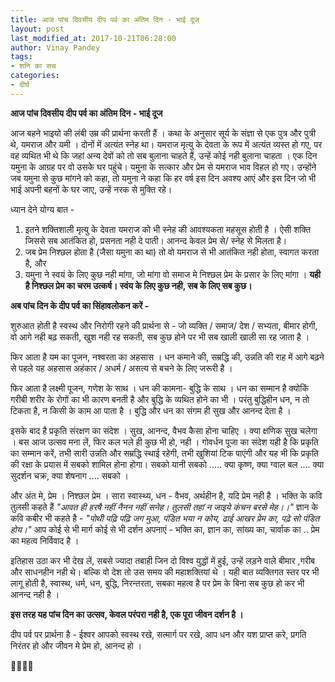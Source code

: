 ```yaml
---
title: आज पांच दिवसीय दीप पर्व का अंतिम दिन - भाई दूज
layout: post
last_modified_at: 2017-10-21T06:28:00
author: Vinay Pandey
tags:
- शनि का सच
categories:
- दीर्घ
---
```

**आज पांच दिवसीय दीप पर्व का अंतिम दिन - भाई दूज**

आज बहने भाइयो की लंबी उम्र की प्रार्थना करती हैं । कथा के अनुसार सूर्य के संज्ञा से एक पुत्र और पुत्री थे, यमराज और यमी ।  दोनों में अत्यंत स्नेह था। यमराज मृत्यु के देवता के रूप में अत्यंत व्यस्त हो गए, पर वह व्यथित भी थे कि जहां अन्य देवों को तो सब बुलाना चाहते हैं, उन्हें कोई नही बुलाना चाहता । एक दिन यमुना के आग्रह पर वो उसके घर पहुंचे। यमुना के सत्कार और प्रेम से यमराज भाव विहल हो गए। उन्होंने जब यमुना से कुछ मांगने को कहा, तो यमुना ने कहा कि हर वर्ष इस दिन अवश्य आएं और इस दिन जो भी भाई अपनी बहनों के घर जाए, उन्हें नरक से मुक्ति रहे। 

ध्यान देने योग्य बात - 
1. इतने शक्तिशाली मृत्यु के देवता यमराज को भी स्नेह की आवश्यकता महसूस होती है । ऐसी शक्ति जिससे सब आतंकित हो, प्रसनता नही दे पाती। आनन्द केवल प्रेम से/ स्नेह से मिलता है। 
2. जब प्रेम निश्छल होता है (जैसा यमुना का था) तो वो यमराज से भी आतंकित नही होता, स्वागत करता है, और
3. यमुना ने स्वयं के लिए कुछ नही मांगा, जो मांगा वो समाज मे निश्छल प्रेम के प्रसार के लिए मांगा । 
**यही है निश्छल प्रेम का चरम उत्कर्ष। स्वंय के लिए कुछ नही, सब के लिए सब कुछ।** 

**अब पांच दिन के दीप पर्व का सिंहावलोकन करें -**

शुरुआत होती है स्वस्थ और निरोगी रहने की प्रार्थना से - जो व्यक्ति / समाज/ देश / सभ्यता, बीमार होगी, वो आगे नही बढ़ सकती, खुश नही रह सकती, सब कुछ होने पर भी सब खाली खाली सा रह जाता है ।

फिर आता है यम का पूजन, नश्वरता का अहसास । धन कमाने की, सम्रद्धि की, उन्नति की राह में आगे बढ़ने से पहले यह अहसास अहंकार / अधर्म / असत्य से बचने के लिए जरूरी है । 

फिर आता है लक्ष्मी पूजन, गणेश के साथ । धन की कामना- बुद्धि के साथ । धन का सम्मान है क्योकिं गरीबी शरीर के रोगों का भी कारण बनती है और बुद्धि के व्यथित होने का भी । परंतु बुद्धिहीन धन, न तो टिकता है, न किसी के काम आ पाता है । बुद्धि और धन का संगम ही सुख और आनन्द देता है ।

इसके बाद है प्रकृति संरक्षण का संदेश । सुख, आनन्द, वैभव कैसा होना चाहिए । क्या क्षणिक सुख चलेगा । बस आज उत्सव मना लें, फिर कल भले ही कुछ भी हो, नही । गोवर्धन पूजा का संदेश यही है कि प्रकृति का सम्मान करें,  तभी सारी उन्नति और सम्रद्धि स्थाई रहेगी, तभी खुशियां टिक पाएंगी और यह भी कि प्रकृति की रक्षा के प्रयास में सबको शामिल होना होगा। सबको यानी सबको ..... क्या कृष्ण, क्या ग्वाल बल .... क्या सुदर्शन चक्र, क्या शेषनाग .... सबको । 

और अंत मे, प्रेम । निश्छल प्रेम । सारा स्वास्थ्य, धन - वैभव, अर्थहीन है, यदि प्रेम नही है । भक्ति के कवि तुलसी कहते हैं
*"आवत ही हरषै नहीं नैनन नहीं सनेह।*
*तुलसी तहां न जाइये कंचन बरसे मेह।।"*
ज्ञान के कवि कबीर भी कहते है -
*"पोथी पढ़ि पढ़ि जग मुआ, पंडित भया न कोय,* 
*ढाई आखर प्रेम का, पढ़े सो पंडित होय।"*
आप कोई से भी मार्ग कोई से भी दर्शन अपनाएं - भक्ति का, ज्ञान का, सांख्य का, चार्वाक का .. प्रेम का महत्व निर्विवाद है ।

इतिहास उठा कर भी देख लें, सबसे ज्यादा तबाही जिन दो विश्व युद्धों में हुई, उन्हें लड़ने वाले बीमार ,गरीब और साधनहीन नही थे। बल्कि वो देश तो उस समय की महाशक्तियां थे । यही बात व्यक्तिगत स्तर पर भी लागू होती है, स्वास्थ, धर्म, धन, बुद्धि, निरन्तरता, सबका महत्व है पर प्रेम के बिना सब कुछ हो कर भी आनन्द नही है । 

**इस तरह यह पांच दिन का उत्सव, केवल परंपरा नही है, एक पूरा जीवन दर्शन है ।**

दीप पर्व पर प्रार्थना है -
ईश्वर आपको स्वस्थ रखे, सत्मार्ग पर रखे, आप धन और यश प्राप्त करे,  प्रगति निरंतर हो और जीवन मे प्रेम हो, आनन्द हो । 

🙏🌷🌷🙏


